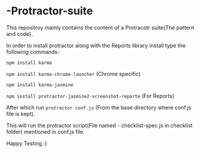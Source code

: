 # -Protractor-suite

This repositroy mainly contains the content of a Protracotr suite(The pattern and code).

In order to install protractor along with the Reports library install type the following commands-

`npm install karma`

`npm install karma-chrome-launcher` (Chrome specific)

`npm install karma-jasmine`

`npm install protractor-jasmine2-screenshot-reporte` (For Reports)


After which run `protractor conf.js` (From the base directory where conf.js file is kept).

This will run the protractor script(File named - checklist-spec.js in checklist folder) mentioned in conf.js file.

Happy Testing :)
